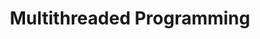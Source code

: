 ---
title: "Multithreaded Programming"
layout: category
permalink: /categories/multithreaded-programming/
author_profile: true
taxonomy: Multithreaded Programming
sidebar:
  nav: "categories"
---